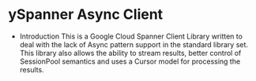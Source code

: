 ySpanner Async Client
====================

* Introduction
This is a Google Cloud Spanner Client Library written to deal with the lack of
Async pattern support in the standard library set. This library also allows the
ability to stream results, better control of SessionPool semantics and uses a
Cursor model for processing the results.
